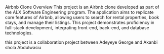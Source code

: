 Airbnb Clone
Overview
This project is an Airbnb clone developed as part of the ALX Software Engineering program. The application aims to replicate core features of Airbnb, allowing users to search for rental properties, book stays, and manage their listings. This project demonstrates proficiency in full-stack development, integrating front-end, back-end, and database technologies.

this project is a collaboration project between Adeyeye George and Akanbi shola Abdulwasiu
